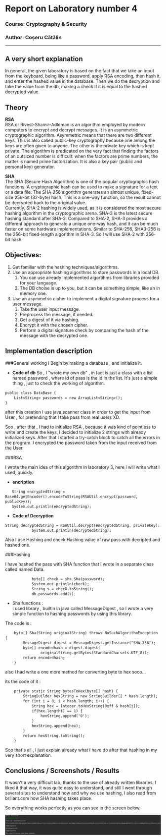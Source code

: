 # Report on Laboratory number 4

### Course: Cryptography & Security
### Author: Coșeru Cătălin

----

## A very short explanation
In general, the given laboratory is based on the fact that we take an input from the keyboard, being like a password, apply RSA encoding, then hash it, and enter the hashed value in the database. Then we do the decryption and take the value from the db, making a check if it is equal to the hashed decrypted value.

## Theory
**RSA**\
RSA or Rivest–Shamir–Adleman is an algorithm employed by modern computers to encrypt
and decrypt messages. It is an asymmetric cryptographic algorithm. Asymmetric means
that there are two different keys. This is also called public-key cryptography
because one among the keys are often given to anyone. The other is the private key
which is kept private. The algorithm is predicated on the very fact that finding
the factors of an outsized number is difficult: when the factors are prime numbers,
the matter is named prime factorization. It is also a key pair (public and personal
key) generator.

**SHA**\
The SHA (Secure Hash Algorithm) is one of the popular cryptographic hash functions. A cryptographic hash can be used to make a signature for a text or a data file.
The SHA-256 algorithm generates an almost unique, fixed-size 256-bit (32-byte) hash. This is a one-way function, so the result cannot be decrypted back to the original value.
\
Currently, SHA-2 hashing is widely used, as it is considered the most secure hashing algorithm in the cryptographic arena.
SHA-3 is the latest secure hashing standard after SHA-2. Compared to SHA-2, SHA-3 provides a different approach to generate a unique one-way hash, and it can be much faster on some hardware implementations. Similar to SHA-256, SHA3-256 is the 256-bit fixed-length algorithm in SHA-3.
So I will use SHA-2 with 256-bit hash.

## Objectives:
1. Get familiar with the hashing techniques/algorithms.
2. Use an appropriate hashing algorithms to store passwords in a local DB.
    1. You can use already implemented algortihms from libraries provided for your language.
    2. The DB choise is up to you, but it can be something simple, like an in memory one.
3. Use an asymmetric cipher to implement a digital signature process for a user message.
    1. Take the user input message.
    2. Preprocess the message, if needed.
    3. Get a digest of it via hashing.
    4. Encrypt it with the chosen cipher.
    5. Perform a digital signature check by comparing the hash of the message with the decrypted one.



## Implementation description

###General working
I Begin by making a database , and initialize it.

* **Code of db**
  So , I "wrote my own db" , in fact is just a class with a list named password , where id of pass is the id in the list.
  It's just a simple thing , just to check the working of algorithm.
```
public class DataBase {
    List<String> passwords = new ArrayList<String>();
}
``` 

after this creation I use java.scanner class in order to get the input from User , for pretending 
that I take pass from real users XD.

Soo , after that , I had to initialize RSA , because it was kind of pointless to write and create the keys, I decided to initialize 2 strings with already initialized keys. After that I started a try-catch block to catch all the errors in the program. I encrypted the password taken from the input received from the User.


###RSA

I wrote the main idea of this algorithm in laboratory 3, here I will write what I used, quickly.

* **encription**

```
   String encryptedString = Base64.getEncoder().encodeToString(RSAUtil.encrypt(password, publicKey));
   System.out.println(encryptedString);
```

* **Code of Decryption**
```
String decryptedString = RSAUtil.decrypt(encryptedString, privateKey);
            System.out.println(decryptedString);
```

Also I use Hashing and check Hashing value of raw pass with decripted and hashed one.

###Hashing

I have hashed the pass with SHA function that I wrote in a separate class called named Data.

```
            byte[] check = sha.Sha(password);
            System.out.println(check);
            String s = check.toString();
            db.passwords.add(s);
```

* Sha functions :\
I used library , builtin in java called MessageDigest , so I wrote a very simple function to hashing 
passwords by using this library. 

The code is :
```
    byte[] Sha(String originalString) throws NoSuchAlgorithmException {
        MessageDigest digest = MessageDigest.getInstance("SHA-256");
        byte[] encodedhash = digest.digest(
                originalString.getBytes(StandardCharsets.UTF_8));
        return encodedhash;
    }
```

also I had write a one more method for converting byte to hex sooo...

its the code of it : 
``` 
    private static String bytesToHex(byte[] hash) {
        StringBuilder hexString = new StringBuilder(2 * hash.length);
        for (int i = 0; i < hash.length; i++) {
            String hex = Integer.toHexString(0xff & hash[i]);
            if(hex.length() == 1) {
                hexString.append('0');
            }
            hexString.append(hex);
        }
        return hexString.toString();
    }
```

Soo that's all , I just explain already what I have do after that hashing in my very short explanation.


## Conclusions / Screenshots / Results
It wasn't a very difficult lab, thanks to the use of already written libraries, I liked it that way, it was quite easy to understand, and still I went through several sites to understand how and why we use hashing, I also read from briliant.com how SHA hashing takes place.

So everything works perfectly as you can see in the screen below.

![img.png](../Images_Screens/img.png)
